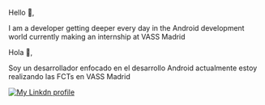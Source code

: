 Hello 👋,

I am a developer getting deeper every day in the Android development world currently making an internship at VASS Madrid

Hola 👋,

Soy un desarrollador enfocado en el desarrollo Android actualmente estoy realizando las FCTs en VASS Madrid

<a href="https://es.linkedin.com/in/jorge-martin-dev?trk=profile-badge">
  
![My Linkdn profile](Logotipo%20de%20LinkedIn%E2%84%A2.png)

</a>
